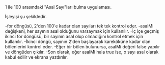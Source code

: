 1 ile 100 arasındaki "Asal Sayı"ları bulma uygulaması.

İşleyişi şu şekildedir.

-for döngüsü, 2'den 100'e kadar olan sayıları tek tek kontrol eder.
-asalMi değişkeni, her sayının asal olduğunu varsaymak için kullanılır.
-İç içe geçmiş ikinci for döngüsü, bir sayının asal olup olmadığını kontrol etmek için kullanılır.
-İkinci döngü, sayının 2'den başlayarak kareköküne kadar olan bölenlerini kontrol eder.
-Eğer bir bölen bulunursa, asalMi değeri false yapılır ve döngüden çıkılır.
-Son olarak, eğer asalMi hala true ise, o sayı asal olarak kabul edilir ve ekrana yazdırılır.
